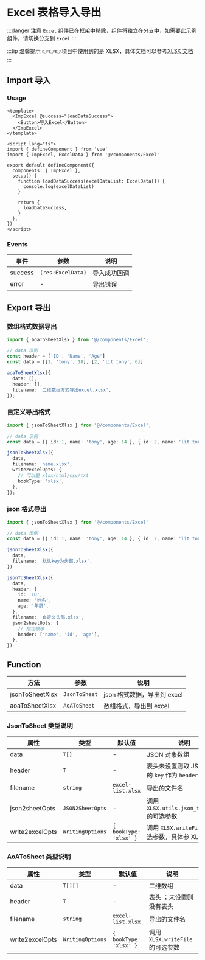 # Excel 表格导入导出



:::danger 注意
`Excel` 组件已在框架中移除，组件将独立在分支中，如需要此示例组件，请切换分支到 `Excel`
:::


:::tip 温馨提示
👉👉👉项目中使用到的是 XLSX，具体文档可以参考[XLSX 文档](https://docs.sheetjs.com/)
:::


## Import 导入


### Usage

```vue
<template>
  <ImpExcel @success="loadDataSuccess">
    <Button>导入Excel</Button>
  </ImpExcel>
</template>

<script lang="ts">
import { defineComponent } from 'vue'
import { ImpExcel, ExcelData } from '@/components/Excel'

export default defineComponent({
  components: { ImpExcel },
  setup() {
    function loadDataSuccess(excelDataList: ExcelData[]) {
      console.log(excelDataList)
    }

    return {
      loadDataSuccess,
    }
  },
})
</script>
```


### Events

| 事件    | 参数                | 说明         |
| ------- | ----------------------- | ------------ |
| success | `(res:ExcelData)` | 导入成功回调 |
| error   | -              | 导出错误     |


## Export 导出


### 数组格式数据导出

```ts
import { aoaToSheetXlsx } from '@/components/Excel';

// data 示例
const header = ['ID', 'Name', 'Age']
const data = [[1, 'tony', 18], [2, 'lit tony', 6]]

aoaToSheetXlsx({
  data: [],
  header: [],
  filename: '二维数组方式导出excel.xlsx',
});
```

### 自定义导出格式

```ts
import { jsonToSheetXlsx } from '@/components/Excel';

// data 示例
const data = [{ id: 1, name: 'tony', age: 14 }, { id: 2, name: 'lit tony', age: 12 }]

jsonToSheetXlsx({
  data,
  filename: 'name.xlsx',
  write2excelOpts: {
    // 可以是 xlsx/html/csv/txt
    bookType: 'xlsx',
  },
});
```

### json 格式导出

```ts
import { jsonToSheetXlsx } from '@/components/Excel'

// data 示例
const data = [{ id: 1, name: 'tony', age: 14 }, { id: 2, name: 'lit tony', age: 12 }]

jsonToSheetXlsx({
  data,
  filename: '默认key为头部.xlsx',
})

jsonToSheetXlsx({
  data,
  header: {
    id: 'ID',
    name: '姓名',
    age: '年龄',
  },
  filename: '自定义头部.xlsx',
  json2sheetOpts: {
    // 指定顺序
    header: ['name', 'id', 'age'],
  },
})
```


## Function

| 方法            | 参数                |  说明                        |
| --------------- | ----------------------- |  --------------------------- |
| jsonToSheetXlsx | `JsonToSheet` | json 格式数据，导出到 excel |
| aoaToSheetXlsx  | `AoAToSheet`  |  数组格式，导出到 excel      |


### JsonToSheet 类型说明

| 属性 | 类型 | 默认值 | 说明 |
| --- | --- | --- | --- |
| data | `T[]` | - | JSON 对象数组 |
| header | `T` | - | 表头未设置则取 JSON 对象的 `key` 作为 `header` |
| filename | `string` | `excel-list.xlsx` | 导出的文件名 |
| json2sheetOpts | `JSON2SheetOpts` | - | 调用 `XLSX.utils.json_to_sheet` 的可选参数 |
| write2excelOpts | `WritingOptions` | `{ bookType: 'xlsx' }` | 调用 `XLSX.writeFile` 的可选参数，具体参 XLSX 文档 |


### AoAToSheet 类型说明

| 属性              | 类型            | 默认值                 | 说明                             |
| ----------------- | --------------- | ---------------------- | -------------------------------- |
| data              | `T[][]`          |  -                    | 二维数组                         |
| header          | `T`              |  -                     | 表头 ；未设置则没有表头          |
| filename        | `string`         | `excel-list.xlsx`      | 导出的文件名                     |
| write2excelOpts | `WritingOptions` | `{ bookType: 'xlsx' }` | 调用 `XLSX.writeFile` 的可选参数 |
